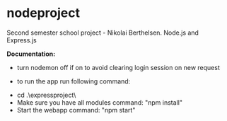 # nodeproject

Second semester school project - Nikolai Berthelsen. Node.js and Express.js

**Documentation:**

- turn nodemon off if on to avoid clearing login session on new request

- to run the app run following command:

* cd .\expressproject\
* Make sure you have all modules command: "npm install"
* Start the webapp command: "npm start"
